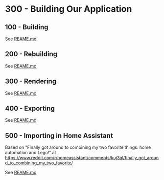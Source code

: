 # 300 - Building Our Application

## 100 - Building

See [REAME.md](./100/README.md)

## 200 - Rebuilding

See [REAME.md](./200/README.md)

## 300 - Rendering

See [REAME.md](./300/README.md)

## 400 - Exporting

See [REAME.md](./400/README.md)

## 500 - Importing in Home Assistant

Based on "Finally got around to combining my two favorite things: home automation and Lego!" at https://www.reddit.com/r/homeassistant/comments/kuj3ql/finally_got_around_to_combining_my_two_favorite/

See [REAME.md](./500/README.md)
